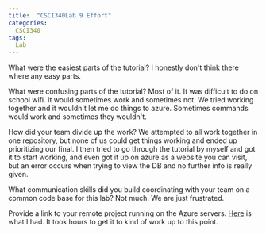 ```yaml
---
title:  "CSCI340Lab 9 Effort"
categories:
  CSCI340
tags:
  Lab
---
```


What were the easiest parts of the tutorial?
I honestly don't think there where any easy parts.

What were confusing parts of the tutorial?
Most of it. It was difficult to do on school wifi. It would sometimes work and sometimes not.
We tried working together and it wouldn't let me do things to azure. Sometimes commands would work and sometimes they wouldn't.

How did your team divide up the work?
We attempted to all work together in one repository, but none of us could get things working and ended up prioritizing our final.
I then tried to go through the tutorial by myself and got it to start working, and even got it up on azure as a website you can visit,
but an error occurs when trying to view the DB and no further info is really given.

What communication skills did you build coordinating with your team on a common code base for this lab?
Not much. We are just frustrated.

Provide a link to your remote project running on the Azure servers.
[Here](http://jonathontutorial.azurewebsites.net/) is what I had. It took hours to get it to kind of work up to this point.
